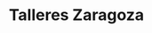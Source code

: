 ---
title: "Talleres Zaragoza"
url: /mostoles/talleres-zaragoza/
shop: reparación de automóviles
---